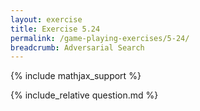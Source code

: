 ```yaml
---
layout: exercise
title: Exercise 5.24
permalink: /game-playing-exercises/5-24/
breadcrumb: Adversarial Search
---
```


{% include mathjax_support %}

<div><i class="arrow-up loader" data-chapter="game-playing-exercises" data-exercise="ex_24" data-rating="0"></i></div>
{% include_relative question.md %}
